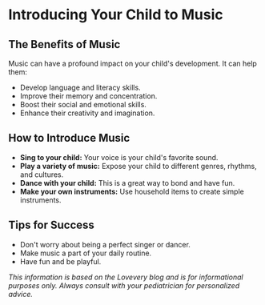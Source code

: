 # Introducing Your Child to Music

## The Benefits of Music

Music can have a profound impact on your child's development. It can help them:

*   Develop language and literacy skills.
*   Improve their memory and concentration.
*   Boost their social and emotional skills.
*   Enhance their creativity and imagination.

## How to Introduce Music

*   **Sing to your child:** Your voice is your child's favorite sound.
*   **Play a variety of music:** Expose your child to different genres, rhythms, and cultures.
*   **Dance with your child:** This is a great way to bond and have fun.
*   **Make your own instruments:** Use household items to create simple instruments.

## Tips for Success

*   Don't worry about being a perfect singer or dancer.
*   Make music a part of your daily routine.
*   Have fun and be playful.

*This information is based on the Lovevery blog and is for informational purposes only. Always consult with your pediatrician for personalized advice.*
